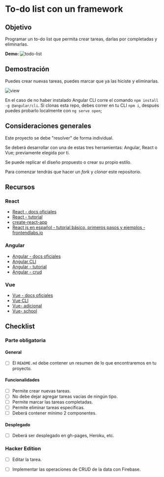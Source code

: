 # To-do list con un framework

## Objetivo

Programar un to-do list que permita crear tareas, darlas por completadas y 
eliminarlas.

**Demo:**
![todo-list](https://user-images.githubusercontent.com/25906896/45767595-35985e00-bc00-11e8-87e0-553c80524c13.gif)

## Demostración

Puedes crear nuevas tareas, puedes marcar que ya las hiciste y eliminarlas.

![view](https://user-images.githubusercontent.com/15807118/46381376-977aae00-c66b-11e8-964e-54afe9e0ba97.png)

En el caso de no haber instalado Angular CLI corre el comando `npm install -g @angular/cli`.
Si clonas esta repo, debes correr en tu CLI `npm i`, después puedes probarlo localmente con `ng serve open`;

## Consideraciones generales

Este proyecto se debe "resolver" de forma individual.

Se deberá desarrollar con una de estas tres herramientas: Angular, 
React o Vue; previamente elegida por ti.

Se puede replicar el diseño propuesto o crear su propio estilo.

Para comenzar tendrás que hacer un _fork_ y _clonar_ este repositorio.

## Recursos

### React

* [React - docs oficiales](https://reactjs.org/)
* [React - tutorial](https://egghead.io/courses/the-beginner-s-guide-to-react)
* [create-react-app](https://github.com/facebook/create-react-app)
* [React js en español - tutorial básico, primeros pasos y ejemplos - frontendlabs.io](https://frontendlabs.io/3158--react-js-espanol-tutorial-basico-primeros-pasos-ejemplos)

### Angular

* [Angular - docs oficiales](https://angular.io/)
* [Angular CLI](https://cli.angular.io/)
* [Angular - tutorial](https://www.youtube.com/watch?v=0eWrpsCLMJQ&list=PLC3y8-rFHvwhBRAgFinJR8KHIrCdTkZcZ)
* [Angular - crud](https://www.youtube.com/watch?v=6wVolJfXn1c)

### Vue

* [Vue - docs oficiales](https://vuejs.org/)
* [Vue CLI](https://cli.vuejs.org/)
* [Vue- adicional](https://scotch.io/search?q=vue)
* [Vue- school](https://vueschool.io/)


## Checklist

### Parte obligatoria

#### General

* [ ] El `README.md` debe contener un resumen de lo que encontraremos en tu 
proyecto.

#### Funcionalidades

* [ ] Permite crear nuevas tareas.
* [ ] No debe dejar agregar tareas vacías de ningún tipo.
* [ ] Permite marcar las tareas completadas.
* [ ] Permite eliminar tareas específicas.
* [ ] Deberá contener mínimo 2 componentes.

#### Desplegado

* [ ] Deberá ser desplegado en gh-pages, Heroku, etc.

### Hacker Edition

* [ ] Editar la tarea.
* [ ] Implementar las operaciones de CRUD de la data con Firebase.



